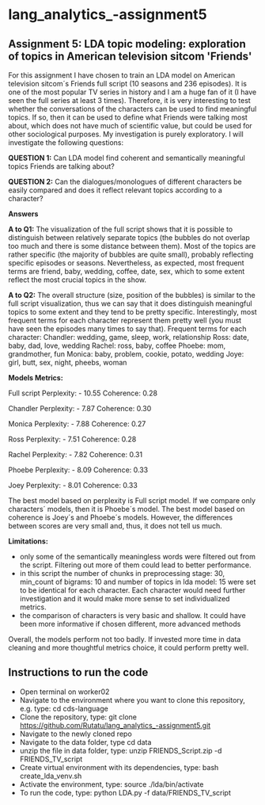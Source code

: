 # lang_analytics_-assignment5


## Assignment 5: LDA topic modeling: exploration of topics in American television sitcom 'Friends'


For this assignment I have chosen to train an LDA model on American television sitcom´s Friends full script (10 seasons and 236 episodes). It is one of the  most popular TV series in history and I am a huge fan of it (I have seen the full series at least 3 times). Therefore, it is very interesting to test whether the conversations of the characters can be used to find meaningful topics. If so, then it can be used to define what Friends were talking most about, which does not have much of scientific value, but could be used for other sociological purposes. My investigation is purely exploratory. I will investigate the following questions:

__QUESTION 1:__ Can LDA model find coherent and semantically meaningful topics Friends are talking about?

__QUESTION 2:__ Can the dialogues/monologues of different characters be easily compared and does it reflect relevant topics according to a character? 



__Answers__

__A to Q1:__ The visualization of the full script shows that it is possible to distinguish between relatively separate topics (the bubbles do not overlap too much and there is some distance between them). Most of the topics are rather specific (the majority of bubbles are quite small), probably reflecting  specific episodes or seasons. Nevertheless, as expected, most frequent terms are friend, baby, wedding, coffee, date, sex, which to some extent reflect the most crucial topics in the show.



__A to Q2:__ The overall structure (size, position of the bubbles) is similar to the full script visualization, thus we can say that it does distinguish meaningful topics to some extent and they tend to be pretty specific. Interestingly, most frequent terms for each character represent them pretty well (you must have seen the episodes many times to say that).
Frequent terms for each character:
	Chandler: wedding, game, sleep, work, relationship
	Ross: date, baby, dad, love, wedding
	Rachel: ross, baby, coffee
	Phoebe: mom, grandmother, fun
	Monica: baby, problem, cookie, potato, wedding
	Joye: girl, butt, sex, night, pheebs, woman


__Models Metrics:__

Full script
Perplexity: - 10.55
Coherence: 0.28

Chandler
Perplexity: - 7.87
Coherence: 0.30

Monica
Perplexity: - 7.88
Coherence: 0.27

Ross
Perplexity: - 7.51
Coherence: 0.28

Rachel
Perplexity: - 7.82
Coherence: 0.31

Phoebe
Perplexity: - 8.09
Coherence: 0.33

Joey
Perplexity: - 8.01
Coherence: 0.33

The best model based on perplexity is Full script model. If we compare only characters´ models, then it is Phoebe´s model.
The best model based on coherence is Joey´s and Phoebe´s models.
However, the differences between scores are very small and, thus, it does not tell us much.

__Limitations:__
- only some of the semantically meaningless words were filtered out from the script. Filtering out more of them could lead to better performance.
- in this script the number of chunks in preprocessing stage: 30, min_count of bigrams: 10 and number of topics in lda model: 15 were set to be identical for each character. Each character would need further investigation and it would make more sense to set individualized metrics.
- the comparison of characters is very basic and shallow. It could have been more informative if chosen different, more advanced methods


Overall, the models perform not too badly. If invested more time in data cleaning and more thoughtful metrics choice, it could perform pretty well.


## Instructions to run the code


- Open terminal on worker02
- Navigate to the environment where you want to clone this repository, e.g. type: cd cds-language
- Clone the repository, type: git clone https://github.com/Rutatu/lang_analytics_-assignment5.git
- Navigate to the newly cloned repo
- Navigate to the data folder, type cd data
- unzip the file in data folder, type: unzip FRIENDS_Script.zip -d FRIENDS_TV_script
- Create virtual environment with its dependencies, type: bash create_lda_venv.sh
- Activate the environment, type: source ./lda/bin/activate
- To run the code, type: python LDA.py -f data/FRIENDS_TV_script
